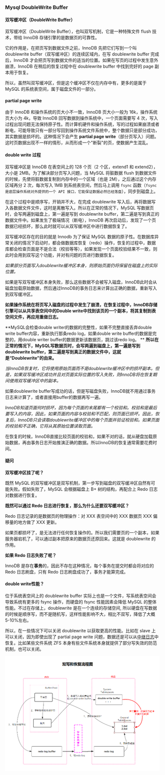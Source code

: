 ### Mysql DoubleWrite Buffer

#### 双写缓冲区（DoubleWrite Buffer）

双写缓冲区（DoubleWrite Buffer），也叫双写机制，它是一种特殊文件 flush 技术，带给 InnoDB 存储引擎的是数据页的可靠性。

它的作用是，在把页写到数据文件之前，InnoDB 先把它们写到一个叫 doublewrite buffer（双写缓冲区）的连续区域内，在写 doublewrite buffer 完成后，InnoDB 才会把页写到数据文件的适当的位置。如果在写页的过程中发生意外崩溃，InnoDB 在稍后的恢复过程中在 doublewrite buffer 中找到完好的 page 副本用于恢复。

所以，虽然叫双写缓冲区，但是这个缓冲区不仅在内存中有，更多的是属于 MySQL 的系统表空间，属于磁盘文件的一部分。

#### partial page write

由于 InnoDB 和操作系统的页大小不一致，InnoDB 页大小一般为 16k，操作系统页大小为 4k，导致 InnoDB 回写数据到操作系统中，一个页面需要写 4 次，写入过程出现问题无法保持原子性。而计算机硬件和操作系统，写的过程如果崩溃或者断电，可能导致只有一部分写回到操作系统文件系统中，整个数据只是部分成功，其实数据是损坏的。这种情况下会产生 **partial page write**（部分页写入）问题。这时页数据出现不一样的情形，从而形成一个"断裂"的页，使数据产生混乱。

#### double write 过程

双写缓冲区是 InnoDB 在表空间上的 128 个页（2 个区，extend1 和 extend2），大小是 2MB。为了解决部分页写入问题，当 MySQL 将脏数据 flush 到数据文件的时候，先使将脏数据复制到内存中的一个区域（也是 2M），之后通过这个内存区域再分 2 次，每次写入 1MB 到系统表空间，然后马上调用 `fsync` 函数（`fsync 是底层操作系统对外提供的一个 API 接口，它能保证数据必然已经落盘`），同步到磁盘上。

在这个过程中是顺序写，开销并不大，在完成 doublewrite 写入后，再将数据写入各数据文件文件，这时是离散写入。所以在正常的情况下，MySQL 写数据页时，会写两遍到磁盘上，第一遍是写到 doublewrite buffer，第二遍是写到真正的数据文件中。如果发生了极端情况（断电），InnoDB 再次启动后，发现了一个页数据已经损坏，那么此时就可以从双写缓冲区中进行数据恢复了。

双写缓冲区存在的目的就是 Innodb 为了保证 MySQL 数据的原子性。在数据库异常关闭的情况下启动时，都会做数据库恢复（redo）操作，恢复的过程中，数据库都会检查页面是不是合法（校验等等），如果发现一个页面校验结果不一致，则此时会用到双写这个功能，并对有问题的页进行数据恢复。

_如果部分页面写入doublewrite缓冲区本身，则原始页面仍将保留在磁盘上的实际位置。_

如果是写双写缓冲区本身失败，那么这些数据不会被写入磁盘，InnoDB此时会从磁盘加载原始数据，然后通过InnoDB的事务日志来计算出正确的数据，重新写入到双写缓冲区。

**如果操作系统在将页写入磁盘的过程中发生了崩溃，在恢复过程中，InnoDB存储引擎可以从共享表空间中的Double write中找到该页的一个副本，将其复制到表空间文件，再应用重做日志。**

**MySQL会检查double writer的数据的完整性，如果不完整直接丢弃double write buffer内容，重新执行那条redo log，如果double write buffer的数据是完整的，用double writer buffer的数据更新该数据页，跳过该redo log。
**
**所以在正常的情况下，MySQL写数据页时，会写两遍到磁盘上，第一遍是写到doublewrite buffer，第二遍是写到真正的数据文件中，这就是“Doublewrite”的由来。**

_当InnoDB恢复时，它将使用原始页面而不是doublewrite缓冲区中的损坏副本。但是，如果双写缓冲区成功并且对页面实际位置的写入失败，则InnoDB将在恢复期间使用双写缓冲区中的副本。_

如果doublewrite buffer写成功的话，但是写磁盘失败，InnoDB就不用通过事务日志来计算了，或者直接用buffer的数据再写一遍。

_InnoDB知道页面何时损坏，因为每个页面的末尾都有一个校验和。校验和是最后要写入的内容，因此，如果页面的内容与校验和不匹配，则页面已损坏。因此，恢复后，InnoDB只会读取doublewrite缓冲区中的每个页面并验证校验和。如果页面的校验和不正确，它将从其原始位置读取页面。_

在恢复的时候，InnoDB直接比较页面的校验和，如果不对的话，就从硬盘加载原始数据，再由事务日志开始推演正确的数据。所以InnoDB的恢复通常需要花费时间。
#### 疑问

**双写缓冲区挂了呢？**

既然 MySQL 的双写缓冲区是双写机制，第一步写到磁盘的双写缓冲区自然有可能失败。假如失败了，MySQL 会根据磁盘上 B+ 树的结构，再配合上 Redo 日志对数据进行恢复。

**既然可以通过 Redo 日志进行恢复，那么为什么还要双写缓冲区？**

Redo 日志记录的是数据页的物理操作：对 XXX 表空间中的 XXX 数据页 XXX 偏移量的地方做了 XXX 更新。

如果页都损坏了，是无法进行任何恢复操作的。所以我们需要页的一个副本，如果服务器宕机了，可以通过副本把原来的数据页还原回来。这就是 doublewrite 的作用。

**如果 Redo 日志失败了呢？**

InnoDB 是存在**事务**的，因此不存在这种情况，每个事务在提交时都会将对应的 Redo 日志刷盘，只有 Redo 日志刷盘成功了，事务才能算完成。

#### double write性能？

位于系统表空间上的 doublewrite buffer 实际上也是一个文件，写系统表空间会导致系统有更多的 fsync 操作，而硬盘的 fsync 性能因素会降低 MySQL 的整体性能。不过在存储上，doublewrite 是在一个连续的存储空间, 所以硬盘在写数据的时候是顺序写，而不是随机写，这样性能影响不大，相比不双写，降低了大概 5-10%左右。

所以，在一些情况下可以关闭 doublewrite 以获取更高的性能。比如在 slave 上可以关闭，因为即使出现了 partial page write 问题，数据还是可以从[中继日志](https://xie.infoq.cn/link?target=https%3A%2F%2Fblog.csdn.net%2Fmshxuyi%2Farticle%2Fdetails%2F100652769)中恢复。比如某些文件系统 ZFS 本身有些文件系统本身就提供了部分写失效的防范机制，也可以关闭。

![](./static/dwb.jpg)
